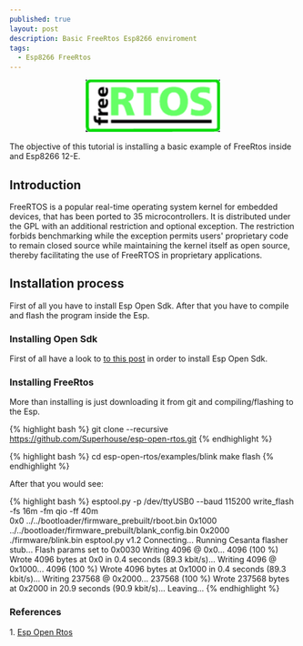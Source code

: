 ```yaml
---
published: true
layout: post
description: Basic FreeRtos Esp8266 enviroment
tags:
  - Esp8266 FreeRtos
---
```

<center><img src="/images/freeRtos.png" width="236" height="92"></center>

The objective of this tutorial is installing a basic example of FreeRtos inside and Esp8266 12-E.  

<h2>Introduction </h2>
FreeRTOS is a popular real-time operating system kernel for embedded devices, that has been ported to 35 microcontrollers. It is distributed under the GPL with an additional restriction and optional exception. The restriction forbids benchmarking while the exception permits users' proprietary code to remain closed source while maintaining the kernel itself as open source, thereby facilitating the use of FreeRTOS in proprietary applications.

<!-- more -->

<h2>Installation process</h2>
First of all you have to install Esp Open Sdk. After that you have to compile and flash the program inside the Esp.

<h3>Installing Open Sdk </h3>
First of all have a look to  <a href="{{ site.baseurl }}{% post_url 2016-11-21-esp8266-openSdk %}" target="_blank">to this post</a> in order to install Esp Open Sdk.

<h3>Installing FreeRtos</h3>
More than installing is just downloading it from git and compiling/flashing to the Esp.

{% highlight bash %}
git clone --recursive https://github.com/Superhouse/esp-open-rtos.git
{% endhighlight %}

{% highlight bash %}
cd esp-open-rtos/examples/blink 
make flash
{% endhighlight %}

After that you would see:

{% highlight bash %}
esptool.py -p /dev/ttyUSB0 --baud 115200 write_flash -fs 16m -fm qio -ff 40m \
	0x0 ../../bootloader/firmware_prebuilt/rboot.bin 0x1000 ../../bootloader/firmware_prebuilt/blank_config.bin 0x2000 ./firmware/blink.bin 
esptool.py v1.2
Connecting...
Running Cesanta flasher stub...
Flash params set to 0x0030
Writing 4096 @ 0x0... 4096 (100 %)
Wrote 4096 bytes at 0x0 in 0.4 seconds (89.3 kbit/s)...
Writing 4096 @ 0x1000... 4096 (100 %)
Wrote 4096 bytes at 0x1000 in 0.4 seconds (89.3 kbit/s)...
Writing 237568 @ 0x2000... 237568 (100 %)
Wrote 237568 bytes at 0x2000 in 20.9 seconds (90.9 kbit/s)...
Leaving...
{% endhighlight %}


<h3>References</h3>
1. <a href="https://github.com/SuperHouse/esp-open-rtos" target="_blank">Esp Open Rtos</a>
